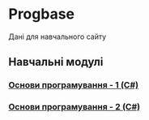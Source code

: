 # Progbase

Дані для навчального сайту 

## Навчальні модулі

### [Основи програмування - 1 (C#)](/modules/op-1-2020.md)

### [Основи програмування - 2 (C#)](/modules/op-2-2020.md)
